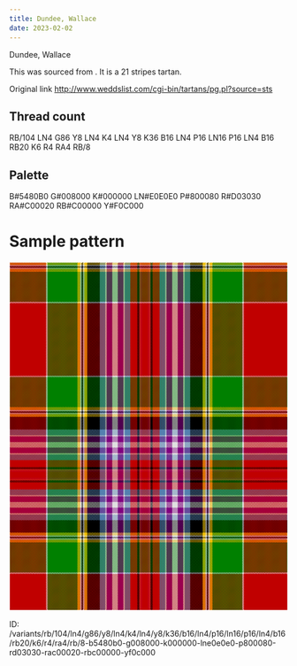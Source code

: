 ```yaml
---
title: Dundee, Wallace
date: 2023-02-02
---
```

Dundee, Wallace

This was sourced from <no value>.  It is a 21 stripes tartan.

Original link http://www.weddslist.com/cgi-bin/tartans/pg.pl?source=sts

## Thread count
RB/104 LN4 G86 Y8 LN4 K4 LN4 Y8 K36 B16 LN4 P16 LN16 P16 LN4 B16 RB20 K6 R4 RA4 RB/8

## Palette
B#5480B0 G#008000 K#000000 LN#E0E0E0 P#800080 R#D03030 RA#C00020 RB#C00000 Y#F0C000

# Sample pattern

![Tartan detail](tartan.png "RB/104 LN4 G86 Y8 LN4 K4 LN4 Y8 K36 B16 LN4 P16 LN16 P16 LN4 B16 RB20 K6 R4 RA4 RB/8 tartan")

ID: /variants/rb/104/ln4/g86/y8/ln4/k4/ln4/y8/k36/b16/ln4/p16/ln16/p16/ln4/b16/rb20/k6/r4/ra4/rb/8-b5480b0-g008000-k000000-lne0e0e0-p800080-rd03030-rac00020-rbc00000-yf0c000